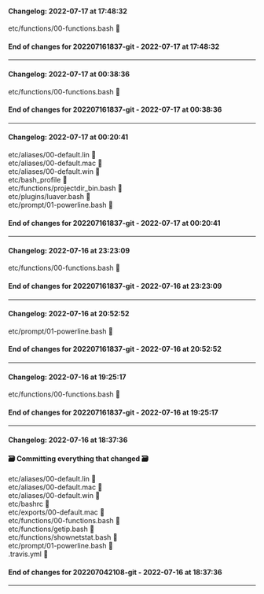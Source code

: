 #### Changelog: 2022-07-17 at 17:48:32  
  
etc/functions/00-functions.bash      🚀  
  
#### End of changes for 202207161837-git - 2022-07-17 at 17:48:32  
  
----  
  
#### Changelog: 2022-07-17 at 00:38:36  
  
etc/functions/00-functions.bash      🚀  
  
#### End of changes for 202207161837-git - 2022-07-17 at 00:38:36  
  
----  
  
#### Changelog: 2022-07-17 at 00:20:41  
  
etc/aliases/00-default.lin      🚀  
etc/aliases/00-default.mac      🚀  
etc/aliases/00-default.win      🚀  
etc/bash_profile      🚀  
etc/functions/projectdir_bin.bash      🚀  
etc/plugins/luaver.bash      🚀  
etc/prompt/01-powerline.bash      🚀  
  
#### End of changes for 202207161837-git - 2022-07-17 at 00:20:41  
  
----  
  
#### Changelog: 2022-07-16 at 23:23:09  
  
etc/functions/00-functions.bash      🚀  
  
#### End of changes for 202207161837-git - 2022-07-16 at 23:23:09  
  
----  
  
#### Changelog: 2022-07-16 at 20:52:52  
  
etc/prompt/01-powerline.bash      🚀  
  
#### End of changes for 202207161837-git - 2022-07-16 at 20:52:52  
  
----  
  
#### Changelog: 2022-07-16 at 19:25:17  
  
etc/functions/00-functions.bash      🚀  
  
#### End of changes for 202207161837-git - 2022-07-16 at 19:25:17  
  
----  
  
#### Changelog: 2022-07-16 at 18:37:36  
#### 🗃️ Committing everything that changed 🗃️  
  
etc/aliases/00-default.lin      🚀  
etc/aliases/00-default.mac      🚀  
etc/aliases/00-default.win      🚀  
etc/bashrc      🚀  
etc/exports/00-default.mac      🚀  
etc/functions/00-functions.bash      🚀  
etc/functions/getip.bash      🚀  
etc/functions/shownetstat.bash      🚀  
etc/prompt/01-powerline.bash      🚀  
.travis.yml      🚀  
  
#### End of changes for 202207042108-git - 2022-07-16 at 18:37:36  
  
----  
  
